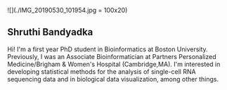 

![](./IMG_20190530_101954.jpg = 100x20)
## Shruthi Bandyadka

Hi! I'm a first year PhD student in Bioinformatics at Boston University. Previously, I was an Associate Bioinformatician at Partners Personalized Medicine/Brigham & Women's Hospital (Cambridge,MA). I'm interested in developing statistical methods for the analysis of single-cell RNA sequencing data and in biological data visualization, among other things.  

